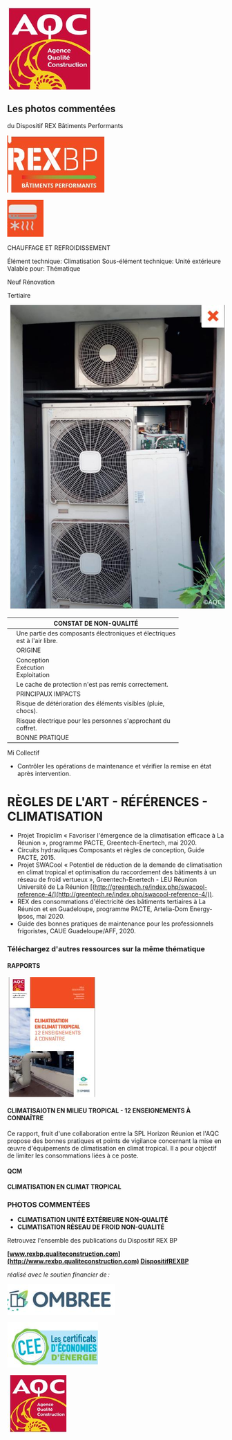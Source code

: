 ![](<images/Capot de protection non remis - Climatisation/_page_0_Picture_0.jpeg>)

## Les photos commentées

du Dispositif REX Bâtiments Performants

![](<images/Capot de protection non remis - Climatisation/_page_0_Picture_3.jpeg>)

![](<images/Capot de protection non remis - Climatisation/_page_0_Picture_4.jpeg>)

CHAUFFAGE ET REFROIDISSEMENT

Élément technique: Climatisation Sous-élément technique: Unité extérieure Valable pour: Thématique

 Neuf Rénovation

Tertiaire

![](<images/Capot de protection non remis - Climatisation/_page_0_Picture_10.jpeg>)

|  | CONSTAT DE NON-QUALITÉ                                                       |
|--|------------------------------------------------------------------------------|
|  | Une partie des composants électroniques et électriques<br>est à l'air libre. |
|  | ORIGINE                                                                      |
|  | Conception<br>Exécution<br>Exploitation                                      |
|  | Le cache de protection n'est pas remis correctement.                         |
|  | PRINCIPAUX IMPACTS                                                           |
|  | Risque de détérioration des éléments visibles (pluie,<br>chocs).             |
|  | Risque électrique pour les personnes s'approchant du<br>coffret.             |
|  | BONNE PRATIQUE                                                               |

 Mi Collectif

- Contrôler les opérations de maintenance et vérifier la remise en état après intervention.
# RÈGLES DE L'ART - RÉFÉRENCES - CLIMATISATION

- Projet Tropiclim « Favoriser l'émergence de la climatisation efficace à La Réunion », programme PACTE, Greentech-Enertech, mai 2020.
- Circuits hydrauliques Composants et règles de conception, Guide PACTE, 2015.
- Projet SWACool « Potentiel de réduction de la demande de climatisation en climat tropical et optimisation du raccordement des bâtiments à un réseau de froid vertueux », Greentech-Enertech - LEU Réunion Université de La Réunion [(http://greentech.re/index.php/swacool-reference-4/](http://greentech.re/index.php/swacool-reference-4/)).
- REX des consommations d'électricité des bâtiments tertiaires à La Réunion et en Guadeloupe, programme PACTE, Artelia-Dom Energy-Ipsos, mai 2020.
- Guide des bonnes pratiques de maintenance pour les professionnels frigoristes, CAUE Guadeloupe/AFF, 2020.

### Téléchargez d'autres ressources sur la même thématique

#### RAPPORTS

![](<images/Capot de protection non remis - Climatisation/_page_1_Picture_8.jpeg>)

#### **CLIMATISAIOTN EN MILIEU TROPICAL - 12 ENSEIGNEMENTS À CONNAÎTRE**

Ce rapport, fruit d'une collaboration entre la SPL Horizon Réunion et l'AQC propose des bonnes pratiques et points de vigilance concernant la mise en œuvre d'équipements de climatisation en climat tropical. Il a pour objectif de limiter les consommations liées à ce poste.

#### QCM

**CLIMATISATION EN CLIMAT TROPICAL**

### PHOTOS COMMENTÉES

- **CLIMATISATION UNITÉ EXTÉRIEURE NON-QUALITÉ**
- **CLIMATISATION RÉSEAU DE FROID NON-QUALITÉ**

Retrouvez l'ensemble des publications du Dispositif REX BP

**[www.rexbp.qualiteconstruction.com](http://www.rexbp.qualiteconstruction.com) [DispositifREXBP](https://www.facebook.com/DispositifREXBP/)**

*réalisé avec le soutien financier de :*

![](<images/Capot de protection non remis - Climatisation/_page_1_Picture_20.jpeg>)

![](<images/Capot de protection non remis - Climatisation/_page_1_Picture_21.jpeg>)

![](<images/Capot de protection non remis - Climatisation/_page_1_Picture_22.jpeg>)